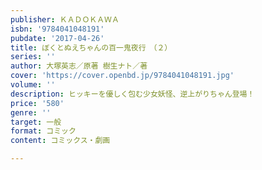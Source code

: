 ```yaml
---
publisher: ＫＡＤＯＫＡＷＡ
isbn: '9784041048191'
pubdate: '2017-04-26'
title: ぼくとぬえちゃんの百一鬼夜行　（２）
series: ''
author: 大塚英志／原著 樹生ナト／著
cover: 'https://cover.openbd.jp/9784041048191.jpg'
volume: ''
description: ヒッキーを優しく包む少女妖怪、逆上がりちゃん登場！
price: '580'
genre: ''
target: 一般
format: コミック
content: コミックス・劇画

---
```

